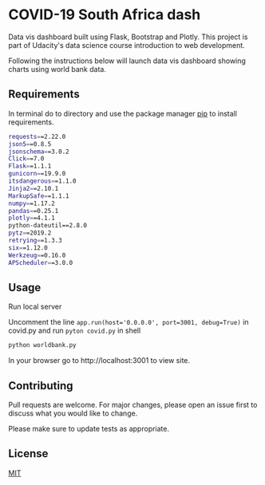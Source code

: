 # COVID-19 South Africa dash

Data vis dashboard built using Flask, Bootstrap and Plotly. This project is part of Udacity's data science course introduction to web development.

Following the instructions below will launch data vis dashboard showing charts using world bank data.


## Requirements

In terminal do to directory and use the package manager [pip](https://pip.pypa.io/en/stable/) to install requirements.

```bash
requests==2.22.0
json5==0.8.5
jsonschema==3.0.2
Click==7.0
Flask==1.1.1
gunicorn==19.9.0
itsdangerous==1.1.0
Jinja2==2.10.1
MarkupSafe==1.1.1
numpy==1.17.2
pandas==0.25.1
plotly==4.1.1
python-dateutil==2.8.0
pytz==2019.2
retrying==1.3.3
six==1.12.0
Werkzeug==0.16.0
APScheduler==3.0.0
```

## Usage
Run local server

Uncomment the line ```app.run(host='0.0.0.0', port=3001, debug=True)``` in covid.py and run ```pyton covid.py``` in shell

```bash
python worldbank.py
```
In your browser go to http://localhost:3001 to view site.

## Contributing
Pull requests are welcome. For major changes, please open an issue first to discuss what you would like to change.

Please make sure to update tests as appropriate.

## License
[MIT](https://choosealicense.com/licenses/mit/)
